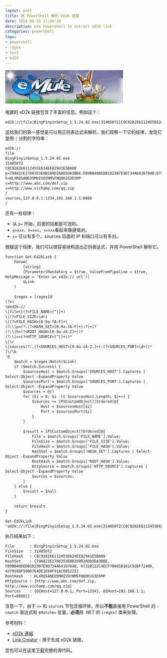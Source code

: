 ```yaml
---
layout: post
title: 用 PowerShell 解析 eD2k 链接
date: 2014-08-18 17:24:38
description: Use PowerShell to extract eD2k link
categories: powershell
tags:
- powershell
- regex
- text
- ed2k
---
```

![](/img/2014-08-18-use-powershell-to-exact-ed2k-link.png)

电骡的 eD2k 链接包含了丰富的信息。例如这个：

    ed2k://|file|BingPinyinSetup_1.5.24.02.exe|31485072|C8C9282E6112455E624EE82941E5BA00|p=79A822E1788353E0B289D2ADD5DA3BDE:FB9BB40DEDB1D2307E9D734A6416704B:0732B122C4ECF70065B181C92BF72400:437958DF590D764DE1694F91AC085225|h=HLXRQSANEO5MHIVOYNM5FNQOHJG3D5MP|s=http://blog.vichamp.com|s=http://www.baidu.com|/|sources,127.0.0.1:1234,192.168.1.1:8888|/

这给我们的第一感觉是可以用正则表达式来解析。我们观察一下它的规律，发现它是用 `|` 分割的字符串：

    ed2k://
    file
    BingPinyinSetup_1.5.24.02.exe
    31485072
    C8C9282E6112455E624EE82941E5BA00
    p=79A822E1788353E0B289D2ADD5DA3BDE:FB9BB40DEDB1D2307E9D734A6416704B:0732B122C4ECF70065B181C92BF72400:437958DF590D764DE1694F91AC085225
    h=HLXRQSANEO5MHIVOYNM5FNQOHJG3D5MP
    s=http://www.abc.com/def.zip
    s=http://www.vichamp.com/qq.zip
    /
    sources,127.0.0.1:1234,192.168.1.1:8888
    /

还有一些规律：

* 从 `p=` 开始，后面的段都是可选的。
* `p=xxx`、`h=xxx`、`s=xxx`看起来像键值对。
* `s=` 可以有多个，sources 后面的 IP 和端口可以有多对。

根据这个规律，我们可以很容易地构造出正则表达式，并用 PowerShell 解析它。

    function Get-Ed2kLink {
        Param(
            [string]
            [Parameter(Mandatory = $true, ValueFromPipeline = $true, HelpMessage = 'Enter an ed2k:// url')]
            $Link
        )
    
        $regex = [regex]@'
    (?x)
    \bed2k://
    \|file\|(?<FILE_NAME>[^|]+)
    \|(?<FILE_SIZE>\d+)
    \|(?<FILE_HASH>[0-9a-fA-F]+)
    (?:\|p=(?:(?<HASH_SET>[0-9a-fA-F]+):?)+)?
    (?:\|h=(?<ROOT_HASH>[0-9a-zA-Z]+))?
    (?:\|s=(?<HTTP_SOURCE>[^|]+))*
    \|\/
    \|sources(?:,(?<SOURCES_HOST>[0-9a-zA-Z.]+):(?<SOURCES_PORT>\d+))*
    |\/\b
    '@
        $match = $regex.Match($Link)
        if ($match.Success) {
            $sourcesHost = $match.Groups['SOURCES_HOST'].Captures | Select-Object -ExpandProperty Value
            $sourcesPort = $match.Groups['SOURCES_PORT'].Captures | Select-Object -ExpandProperty Value
            $sources = @()
            for ($i = 0; $i -lt $sourcesHost.Length; $i++) {
                $sources += [PSCustomObject][Ordered]@{
                    Host = $sourcesHost[$i]
                    Port = $sourcesPort[$i]
                }
            }
    
            $result = [PSCustomObject][Ordered]@{
                File = $match.Groups['FILE_NAME'].Value;
                FileSize = $match.Groups['FILE_SIZE'].Value;
                FileHash = $match.Groups['FILE_HASH'].Value;
                HashSet = $match.Groups['HASH_SET'].Captures | Select-Object -ExpandProperty Value
                RootHash = $match.Groups['ROOT_HASH'].Value;
                HttpSource = $match.Groups['HTTP_SOURCE'].Captures | Select-Object -ExpandProperty Value
                Sources = $sources;
            }
        } else {
            $result = $null
        }
    
        return $result
    }
    
    Get-Ed2kLink 'ed2k://|file|BingPinyinSetup_1.5.24.02.exe|31485072|C8C9282E6112455E624EE82941E5BA00|p=79A822E1788353E0B289D2ADD5DA3BDE:FB9BB40DEDB1D2307E9D734A6416704B:0732B122C4ECF70065B181C92BF72400:437958DF590D764DE1694F91AC085225|h=HLXRQSANEO5MHIVOYNM5FNQOHJG3D5MP|s=http://www.abc.com/def.zip|s=http://www.vichamp.com/qq.zip|/|sources,127.0.0.1:1234,192.168.1.1:8888|/'

执行结果如下：

    File       : BingPinyinSetup_1.5.24.02.exe
    FileSize   : 31485072
    FileHash   : C8C9282E6112455E624EE82941E5BA00
    HashSet    : {79A822E1788353E0B289D2ADD5DA3BDE, FB9BB40DEDB1D2307E9D734A6416704B, 0732B122C4ECF70065B181C92BF72400, 437958DF590D764DE1694F91AC085225}
    RootHash   : HLXRQSANEO5MHIVOYNM5FNQOHJG3D5MP
    HttpSource : {http://www.abc.com/def.zip, http://www.vichamp.com/qq.zip}
    Sources    : {@{Host=127.0.0.1; Port=1234}, @{Host=192.168.1.1; Port=8888}}

注意一下，由于 `s=` 和 `sources` 节包含循环体，所以**不能**直接用 PowerShell 的 `-cmatch` 表达式和 `$Matches` 变量，**必须**用 .NET 的 `[regex]` 类来处理。

参考材料：

* [eD2k 連結](http://www.emule-project.net/home/perl/help.cgi?l=16&topic_id=509&rm=show_topic)
* [Link Creator](http://prdownloads.sourceforge.net/emule/LinkCreator0.7.zip) - 用于生成 eD2k 链接。

您也可以在这里[下载](/download/Get-Ed2kLink.ps1)完整的源代码。
